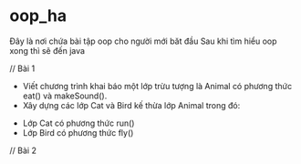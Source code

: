 # oop_ha
Đây là nơi chứa bài tập oop cho người mới băt đầu 
Sau khi tìm hiểu oop xong thì sẽ đến java

// Bài 1
- Viết chương trình khai báo một lớp trừu tượng là Animal có phương thức eat() và makeSound().
- Xây dựng các lớp Cat và Bird kế thừa lớp Animal trong đó:
+ Lớp Cat có phương thức run()
+ Lớp Bird có phương thức fly()


// Bài 2

